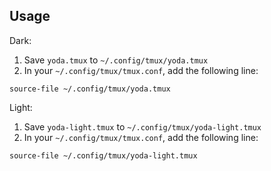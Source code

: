 ## Usage

Dark:
1. Save `yoda.tmux` to `~/.config/tmux/yoda.tmux`
2. In your `~/.config/tmux/tmux.conf`, add the following line:

```
source-file ~/.config/tmux/yoda.tmux
```

Light:
1. Save `yoda-light.tmux` to `~/.config/tmux/yoda-light.tmux`
2. In your `~/.config/tmux/tmux.conf`, add the following line:

```
source-file ~/.config/tmux/yoda-light.tmux
```
